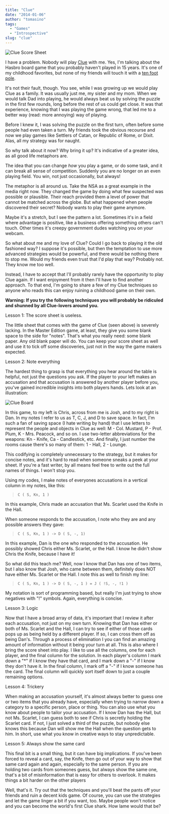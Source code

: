 ```yaml
---
title: "Clue"
date: "2014-01-06"
author: "tomasino"
tags:
  - "Games"
  - "Introspective"
slug: "clue"
---
```


![Clue Score Sheet][]

I have a problem. Nobody will play [Clue][] with me. Yes, I'm talking
about the Hasbro board game that you probably haven't played in 15
years. It's one of my childhood favorites, but none of my friends will
touch it with a [ten foot pole][].

It's not their fault, though. You see, while I was growing up we would
play Clue as a family. It was usually just me, my sister and my mom.
When we would talk Dad into playing, he would always beat us by solving
the puzzle in the first few rounds, long before the rest of us could get
close. It was that experience, knowing that I was playing the game
wrong, that led me to a better way (read: more annoying) way of playing.

Before I knew it, I was solving the puzzle on the first turn, often
before some people had even taken a turn. My friends took the obvious
recourse and now we play games like Settlers of Catan, or Republic of
Rome, or Dixit. Alas, all my strategy was for naught.

So why talk about it now? Why bring it up? It's indicative of a greater
idea, as all good life metaphors are.

The idea that you can change <span
style="font-style: italic;">how</span> you play a game, or do some task,
and it can break all sense of competition. Suddenly you are no longer on
an even playing field. You win, not just occasionally, but always!

The metaphor is all around us. Take the NSA as a great example in the
media right now. They changed the game by doing what few suspected was
possible or plausible. Their reach provided them a level of power that
cannot be matched across the globe. But what happened when people
discovered their secret? Nobody wants to play their game anymore.

Maybe it's a stretch, but I see the pattern a lot. Sometimes it's in a
field where advantage is positive, like a business offering something
others can't touch. Other times it's creepy government dudes watching
you on your webcam.

So what about me and my love of Clue? Could I go back to playing it the
old fashioned way? I suppose it's possible, but then the temptation to
use more advanced strategies would be powerful, and there would be
nothing there to stop me. Would my friends even trust that I'd play that
way? Probably not. They know me too well.

Instead, I have to accept that I'll probably rarely have the opportunity
to play Clue again. If I want enjoyment from it then I'll have to find
another approach. To that end, I'm going to share a few of my Clue
techniques so anyone who reads this can enjoy ruining a childhood game
on their own.

<span style="font-weight: bold;">Warning: If you try the following
techniques you will probably be ridiculed and shunned by all Clue-lovers
around you.</span>

Lesson 1: The score sheet is useless.

The little sheet that comes with the game of Clue (seen above) is
severely lacking. In the Master Edition game, at least, they give you
some blank space to the side for "notes". That's what you really need:
some blank paper. Any old blank paper will do. You can keep your score
sheet as well and use it to tick off some discoveries, just not in the
way the game makers expected.

Lesson 2: Note everything

The hardest thing to grasp is that everything you hear around the table
is helpful, not just the questions you ask. If the player to your left
makes an accusation and that accusation is answered by another player
before you, you've gained incredible insights into both players hands.
Lets look at an illustration:

![Clue Board][]

In this game, to my left is Chris, across from me is Josh, and to my
right is Dan. In my notes I refer to us as T, C, J, and D to save space.
In fact, I'm such a fan of saving space (I hate writing by hand) that I
use letters to represent the people and objects in Clue as well: M -
Col. Mustard, P - Prof. Plum, K - Mrs. Peacock, and so on. I use
two-letter abbreviations for the weapons: Kn - Knife, Ca - Candlestick,
etc. And finally, I just number the rooms cause there's so many of them:
1 - Hall, 2 - Lounge.

This codifying is completely unnecessary to the strategy, but it makes
for concise notes, and it's hard to read when someone sneaks a peek at
your sheet. If you're a fast writer, by all means feel free to write out
the full names of things. I won't stop you.

Using my codes, I make notes of everyones accusations in a vertical
column in my notes, like this:

> `C ( S, Kn, 1 )`

In this example, Chris made an accusation that Ms. Scarlet used the
Knife in the Hall.

When someone responds to the accusation, I note who they are and any
possible answers they gave:

> `C ( S, Kn, 1 ) -> D ( S, -, 1)`

In this example, Dan is the one who responded to the accusation. He
possibly showed Chris either Ms. Scarlet, or the Hall. I know he didn't
show Chris the Knife, because I have it!

So what did this teach me? Well, now I know that Dan has one of two
items, but I also know that Josh, who came between them, definitely does
NOT have either Ms. Scarlet or the Hall. I note this as well to finish
my line:

> `C ( S, Kn, 1 ) -> D ( S, -, 1 ) = J ( !S, -, !1 )`

My notation is sort of programming based, but really I'm just trying to
show negatives with "!" symbols. Again, everything is concise.

Lesson 3: Logic

Now that I have a broad array of data, it's important that I review it
after each accusation, not just on my own turn. Knowing that Dan has
either or both of Ms. Scarlet and the Hall, I can try to see if either
of those cards pops up as being held by a different player. If so, I can
cross them off as being Dan's. Through a process of elimination I you
can find an amazing amount of information without it being your turn at
all. This is also where I bring the score sheet into play. I like to use
all the columns, one for each player, and the final column for the
solution. In each player's column I mark down a "\*" if I know they have
that card, and I mark down a "-" if I know they don't have it. In the
final column, I mark off a "-" if I know someone has the card. The final
column will quickly sort itself down to just a couple remaining options.

Lesson 4: Trickery

When making an accusation yourself, it's almost always better to guess
one or two items that you already have, especially when trying to narrow
down a category to a specific person, place or thing. You can also use
what you know about people to tailor your accusation. If I know Dan has
the Hall, but not Ms. Scarlet, I can guess both to see if Chris is
secretly holding the Scarlet card. If not, I just solved a third of the
puzzle, but nobody else knows this because Dan will show me the Hall
when the question gets to him. In short, use what you know in creative
ways to stay unpredictable.

Lesson 5: Always show the same card

This final bit is a small thing, but it can have big implications. If
you've been forced to reveal a card, say, the Knife, then go out of your
way to show that same card again and again, especially to the same
person. If you are holding two cards from someones guess, but always
show the same one, that's a bit of misinformation that is easy for
others to overlook. It makes things a bit harder on the other players

Well, that's it. Try out that the techniques and you'll beat the pants
off your friends and ruin a decent kids game. Of course, you can use the
strategies and let the game linger a bit if you want, too. Maybe people
won't notice and you can become the world's first Clue shark. How lame
would that be?

  [Clue Score Sheet]: https://blog.tomasino.org/images/clue.jpg
  [Clue]: https://boardgamegeek.com/boardgame/1294/clue
  [ten foot pole]: https://rpg.stackexchange.com/questions/8298/why-does-everyone-carry-a-10-pole
  [Clue Board]: https://blog.tomasino.org/images/clue-board.jpg
